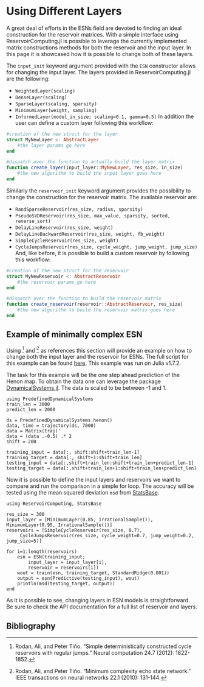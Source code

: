 # Using Different Layers
A great deal of efforts in the ESNs field are devoted to finding an ideal construction for the reservoir matrices. With a simple interface using ReservoirComputing.jl is possible to leverage the currently implemented matrix constructions methods for both the reservoir and the input layer. In this page it is showcased how it is possible to change both of these layers.

The `input_init` keyword argument provided with the `ESN` constructor allows for changing the input layer. The layers provided in ReservoirComputing.jl are the following:
- ```WeightedLayer(scaling)```
- ```DenseLayer(scaling)```
- ```SparseLayer(scaling, sparsity)```
- ```MinimumLayer(weight, sampling)```
- ```InformedLayer(model_in_size; scaling=0.1, gamma=0.5)```
In addition the user can define a custom layer following this workflow:
```julia
#creation of the new struct for the layer
struct MyNewLayer <: AbstractLayer
    #the layer params go here
end

#dispatch over the function to actually build the layer matrix
function create_layer(input_layer::MyNewLayer, res_size, in_size)
    #the new algorithm to build the input layer goes here
end
```
Similarly the `reservoir_init` keyword argument provides the possibility to change the construction for the reservoir matrix. The available reservoir are:
- ```RandSparseReservoir(res_size, radius, sparsity)```
- ```PseudoSVDReservoir(res_size, max_value, sparsity, sorted, reverse_sort)```
- ```DelayLineReservoir(res_size, weight)```
- ```DelayLineBackwardReservoir(res_size, weight, fb_weight)```
- ```SimpleCycleReservoir(res_size, weight)```
- ```CycleJumpsReservoir(res_size, cycle_weight, jump_weight, jump_size)```
And, like before, it is possible to build a custom reservoir by following this workflow:
```julia
#creation of the new struct for the reservoir
struct MyNewReservoir <: AbstractReservoir
    #the reservoir params go here
end

#dispatch over the function to build the reservoir matrix
function create_reservoir(reservoir::AbstractReservoir, res_size)
    #the new algorithm to build the reservoir matrix goes here
end
```

## Example of minimally complex ESN
Using [^1] and [^2] as references this section will provide an example on how to change both the input layer and the reservoir for ESNs. The full script for this example can be found [here](https://github.com/MartinuzziFrancesco/reservoir-computing-examples/blob/main/change_layers/layers.jl). This example was run on Julia v1.7.2.

The task for this example will be the one step ahead prediction of the Henon map. To obtain the data one can leverage the package [DynamicalSystems.jl](https://juliadynamics.github.io/DynamicalSystems.jl/dev/). The data is scaled to be between -1 and 1.
```@example mesn
using PredefinedDynamicalSystems
train_len = 3000
predict_len = 2000

ds = PredefinedDynamicalSystems.henon()
data, time = trajectory(ds, 7000)
data = Matrix(traj)'
data = (data .-0.5) .* 2
shift = 200

training_input = data[:, shift:shift+train_len-1]
training_target = data[:, shift+1:shift+train_len]
testing_input = data[:,shift+train_len:shift+train_len+predict_len-1]
testing_target = data[:,shift+train_len+1:shift+train_len+predict_len]
```

Now it is possible to define the input layers and reservoirs we want to compare and run the comparison in a simple for loop. The accuracy will be tested using the mean squared deviation `msd` from [StatsBase](https://juliastats.org/StatsBase.jl/stable/).

```@example mesn
using ReservoirComputing, StatsBase

res_size = 300
input_layer = [MinimumLayer(0.85, IrrationalSample()), MinimumLayer(0.95, IrrationalSample())]
reservoirs = [SimpleCycleReservoir(res_size, 0.7), 
     CycleJumpsReservoir(res_size, cycle_weight=0.7, jump_weight=0.2, jump_size=5)]

for i=1:length(reservoirs)
    esn = ESN(training_input;
        input_layer = input_layer[i],
        reservoir = reservoirs[i])
    wout = train(esn, training_target, StandardRidge(0.001))
    output = esn(Predictive(testing_input), wout)
    println(msd(testing_target, output))
end
```
As it is possible to see, changing layers in ESN models is straightforward. Be sure to check the API documentation for a full list of reservoir and layers.


## Bibliography
[^1]: Rodan, Ali, and Peter Tiňo. “Simple deterministically constructed cycle reservoirs with regular jumps.” Neural computation 24.7 (2012): 1822-1852.

[^2]: Rodan, Ali, and Peter Tiňo. “Minimum complexity echo state network.” IEEE transactions on neural networks 22.1 (2010): 131-144.

